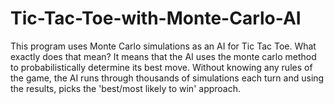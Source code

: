 # Tic-Tac-Toe-with-Monte-Carlo-AI
This program uses Monte Carlo simulations as an AI for Tic Tac Toe. What exactly does that mean? It means that the AI uses the monte carlo method to probabilistically determine its best move. Without knowing any rules of the game, the AI runs through thousands of simulations each turn and using the results, picks the 'best/most likely to win' approach. 
